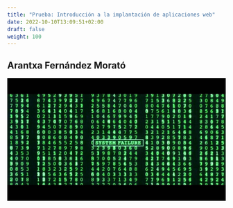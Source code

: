 ```yaml
---
title: "Prueba: Introducción a la implantación de aplicaciones web"
date: 2022-10-10T13:09:51+02:00
draft: false
weight: 100
---
```


## Arantxa Fernández Morató

![fotoprueba](prueba.png)
